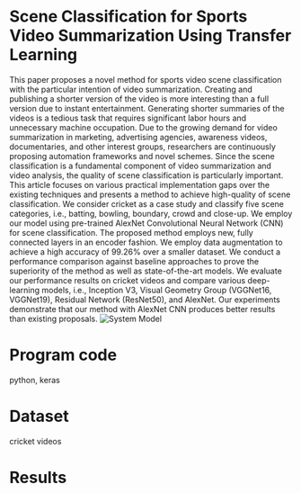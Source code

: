 # Scene Classification for Sports Video Summarization Using Transfer Learning
This paper proposes a novel method for sports video scene classification with the particular intention of video summarization. Creating and publishing a shorter version of the video is more interesting than a full version due to instant entertainment. Generating shorter summaries of the videos is a tedious task that requires significant labor hours and unnecessary machine occupation. Due to the growing demand for video summarization in marketing, advertising agencies, awareness videos, documentaries, and other interest groups, researchers are continuously proposing automation frameworks and novel schemes. Since the scene classification is a fundamental component of video summarization and video analysis, the quality of scene classification is particularly important. This article focuses on various practical implementation gaps over the existing techniques and presents a method to achieve high-quality of scene classification. We consider cricket as a case study and classify five scene categories, i.e., batting, bowling, boundary, crowd and close-up. We employ our model using pre-trained AlexNet Convolutional Neural Network (CNN) for scene classification. The proposed method employs new, fully connected layers in an encoder fashion. We employ data augmentation to achieve a high accuracy of 99.26% over a smaller dataset. We conduct a performance comparison against baseline approaches to prove the superiority of the method as well as state-of-the-art models. We evaluate our performance results on cricket videos and compare various deep-learning models, i.e., Inception V3, Visual Geometry Group (VGGNet16, VGGNet19), Residual Network (ResNet50), and AlexNet. Our experiments demonstrate that our method with AlexNet CNN produces better results than existing proposals.
![System Model](https://www.mdpi.com/sensors/sensors-20-01702/article_deploy/html/images/sensors-20-01702-ag.png)
# Program code
python, keras
# Dataset
cricket videos 
# Results
